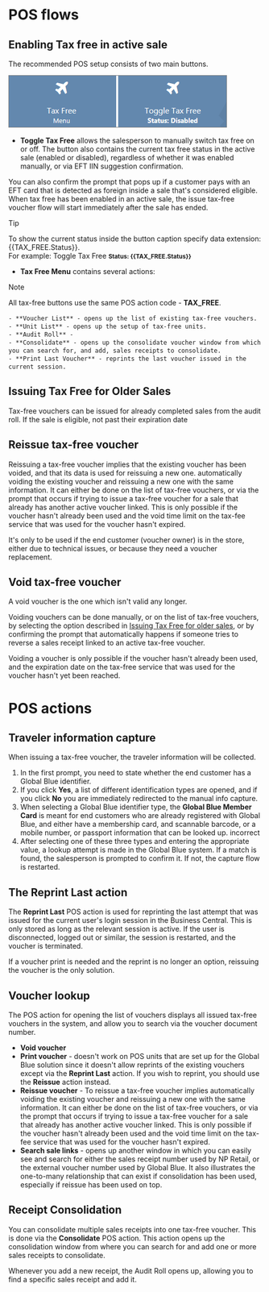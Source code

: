 # POS flows

## Enabling Tax free in active sale

The recommended POS setup consists of two main buttons.

![POS main two buttons for tax-free setup](../images/pos-main-buttons.png "Main buttons")

- **Toggle Tax Free** allows the salesperson to manually switch tax free on or off. The button also contains the current tax free status in the active sale (enabled or disabled), regardless of whether it was enabled manually, or via EFT IIN suggestion confirmation.

You can also confirm the prompt that pops up if a customer pays with an EFT card that is detected as foreign inside a sale that's considered eligible. When tax free has been enabled in an active sale, the issue tax-free voucher flow will start immediately after the sale has ended. 

>[!Tip]
> To show the current status inside the button caption specify data extension: {{TAX_FREE.Status}}.      
>For example: Toggle Tax Free <b><small>Status: {{TAX_FREE.Status}}</small></b>

- **Tax Free Menu** contains several actions:

>[!Note]
> All tax-free buttons use the same POS action code - **TAX_FREE**.

    - **Voucher List** - opens up the list of existing tax-free vouchers.
    - **Unit List** - opens up the setup of tax-free units.
    - **Audit Roll** - 
    - **Consolidate** - opens up the consolidate voucher window from which you can search for, and add, sales receipts to consolidate.
    - **Print Last Voucher** - reprints the last voucher issued in the current session.


## Issuing Tax Free for Older Sales

Tax-free vouchers can be issued for already completed sales from the audit roll. If the sale is eligible, not past their expiration date 

## Reissue tax-free voucher

Reissuing a tax-free voucher implies that the existing voucher has been voided, and that its data is used for reissuing a new one. automatically voiding the existing voucher and reissuing a new one with the same information. It can either be done on the list of tax-free vouchers, or via the prompt that occurs if trying to issue a tax-free voucher for a sale that already has another active voucher linked. This is only possible if the voucher hasn't already been used and the void time limit on the tax-fee service that was used for the voucher hasn't expired.

It's only to be used if the end customer (voucher owner) is in the store, either due to technical issues, or because they need a voucher replacement. 

## Void tax-free voucher

A void voucher is the one which isn't valid any longer. 

Voiding vouchers can be done manually, or on the list of tax-free vouchers, by selecting the option described in [Issuing Tax Free for older sales](), or by confirming the prompt that automatically happens if someone tries to reverse a sales receipt linked to an active tax-free voucher.  

Voiding a voucher is only possible if the voucher hasn't already been used, and the expiration date on the tax-free service that was used for the voucher hasn't yet been reached. 

# POS actions

## Traveler information capture 

When issuing a tax-free voucher, the traveler information will be collected. 

1. In the first prompt, you need to state whether the end customer has a Global Blue identifier.
2. If you click **Yes**, a list of different identification types are opened, and if you click **No** you are immediately redirected to the manual info capture. 
3. When selecting a Global Blue identifier type, the **Global Blue Member Card** is meant for end customers who are already registered with Global Blue, and either have a membership card, and scannable barcode, or a mobile number, or passport information that can be looked up. incorrect
4. After selecting one of these three types and entering the appropriate value, a lookup attempt is made in the Global Blue system. If a match is found, the salesperson is prompted to confirm it. If not, the capture flow is restarted. 


## The Reprint Last action

The **Reprint Last** POS action is used for reprinting the last attempt that was issued for the current user's login session in the Business Central. This is only stored as long as the relevant session is active. If the user is disconnected, logged out or similar, the session is restarted, and the voucher is terminated. 

If a voucher print is needed and the reprint is no longer an option, reissuing the voucher is the only solution. 

## Voucher lookup

The POS action for opening the list of vouchers displays all issued tax-free vouchers in the system, and allow you to search via the voucher document number. 
- **Void voucher**
- **Print voucher** - doesn't work on POS units that are set up for the Global Blue solution since it doesn't allow reprints of the existing vouchers except via the **Reprint Last** action. If you wish to reprint, you should use the **Reissue** action instead. 
- **Reissue voucher** - To reissue a tax-free voucher implies automatically voiding the existing voucher and reissuing a new one with the same information. It can either be done on the list of tax-free vouchers, or via the prompt that occurs if trying to issue a tax-free voucher for a sale that already has another active voucher linked. This is only possible if the voucher hasn't already been used and the void time limit on the tax-fee service that was used for the voucher hasn't expired.
- **Search sale links** - opens up another window in which you can easily see and search for either the sales receipt number used by NP Retail, or the external voucher number used by Global Blue. It also illustrates the one-to-many relationship that can exist if consolidation has been used, especially if reissue has been used on top. 


## Receipt Consolidation

You can consolidate multiple sales receipts into one tax-free voucher. This is done via the **Consolidate** POS action. This action opens up the consolidation window from where you can search for and add one or more sales receipts to consolidate. 

Whenever you add a new receipt, the Audit Roll opens up, allowing you to find a specific sales receipt and add it. 




